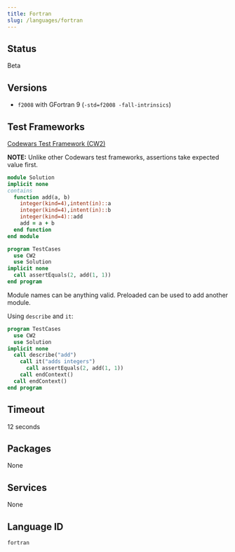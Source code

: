 ```yaml
---
title: Fortran
slug: /languages/fortran
---
```



## Status
Beta

## Versions

- `f2008` with GFortran 9 (`-std=f2008 -fall-intrinsics`)

## Test Frameworks

[Codewars Test Framework (CW2)](https://github.com/Codewars/fortran-test-framework)

**NOTE:** Unlike other Codewars test frameworks, assertions take expected value first.

```fortran
module Solution
implicit none
contains
  function add(a, b)
    integer(kind=4),intent(in)::a
    integer(kind=4),intent(in)::b
    integer(kind=4)::add
    add = a + b
  end function
end module
```

```fortran
program TestCases
  use CW2
  use Solution
implicit none
  call assertEquals(2, add(1, 1))
end program
```

Module names can be anything valid. Preloaded can be used to add another module.

Using `describe` and `it`:
```fortran
program TestCases
  use CW2
  use Solution
implicit none
  call describe("add")
    call it("adds integers")
      call assertEquals(2, add(1, 1))
    call endContext()
  call endContext()
end program
```


## Timeout
12 seconds

## Packages
None

## Services
None

## Language ID

`fortran`
